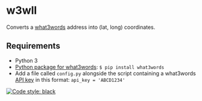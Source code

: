 # w3wll
Converts a [what3words](https://what3words.com/) address into (lat, long) coordinates.

## Requirements

* Python 3
* [Python package for what3words](https://developer.what3words.com/tutorial/python): `$ pip install what3words`
* Add a file called `config.py` alongside the script containing a what3words [API key](https://developer.what3words.com/tutorial/python#get-an-api-key) in this format: `api_key = 'ABCD1234'`

[![Code style: black](https://img.shields.io/badge/code%20style-black-000000.svg)](https://github.com/psf/black)